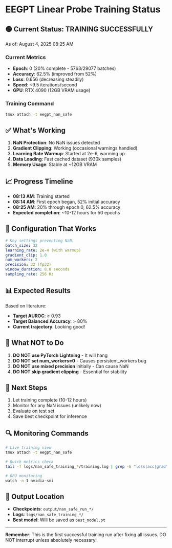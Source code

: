 # EEGPT Linear Probe Training Status

## 🟢 Current Status: TRAINING SUCCESSFULLY

As of: August 4, 2025 08:25 AM

### Current Metrics
- **Epoch**: 0 (20% complete - 5763/29077 batches)
- **Accuracy**: 62.5% (improved from 52%)
- **Loss**: 0.656 (decreasing steadily)
- **Speed**: ~9.5 iterations/second
- **GPU**: RTX 4090 (12GB VRAM usage)

### Training Command
```bash
tmux attach -t eegpt_nan_safe
```

## ✅ What's Working

1. **NaN Protection**: No NaN issues detected
2. **Gradient Clipping**: Working (occasional warnings handled)
3. **Learning Rate Warmup**: Started at 2e-6, warming up
4. **Data Loading**: Fast cached dataset (930k samples)
5. **Memory Usage**: Stable at ~12GB VRAM

## 📈 Progress Timeline

- **08:13 AM**: Training started
- **08:14 AM**: First epoch began, 52% initial accuracy
- **08:25 AM**: 20% through epoch 0, 62.5% accuracy
- **Expected completion**: ~10-12 hours for 50 epochs

## 🔧 Configuration That Works

```yaml
# Key settings preventing NaN:
batch_size: 32
learning_rate: 2e-4 (with warmup)
gradient_clip: 1.0
num_workers: 2
precision: 32 (fp32)
window_duration: 8.0 seconds
sampling_rate: 256 Hz
```

## 📊 Expected Results

Based on literature:
- **Target AUROC**: ≥ 0.93
- **Target Balanced Accuracy**: > 80%
- **Current trajectory**: Looking good!

## 🚨 What NOT to Do

1. **DO NOT use PyTorch Lightning** - It will hang
2. **DO NOT set num_workers=0** - Causes persistent_workers bug
3. **DO NOT use mixed precision** initially - Can cause NaN
4. **DO NOT skip gradient clipping** - Essential for stability

## 📝 Next Steps

1. Let training complete (10-12 hours)
2. Monitor for any NaN issues (unlikely now)
3. Evaluate on test set
4. Save best checkpoint for inference

## 🔍 Monitoring Commands

```bash
# Live training view
tmux attach -t eegpt_nan_safe

# Quick metrics check
tail -f logs/nan_safe_training_*/training.log | grep -E "loss|acc|grad"

# GPU monitoring
watch -n 1 nvidia-smi
```

## 💾 Output Location

- **Checkpoints**: `output/nan_safe_run_*/`
- **Logs**: `logs/nan_safe_training_*/`
- **Best model**: Will be saved as `best_model.pt`

---

**Remember**: This is the first successful training run after fixing all issues. DO NOT interrupt unless absolutely necessary!